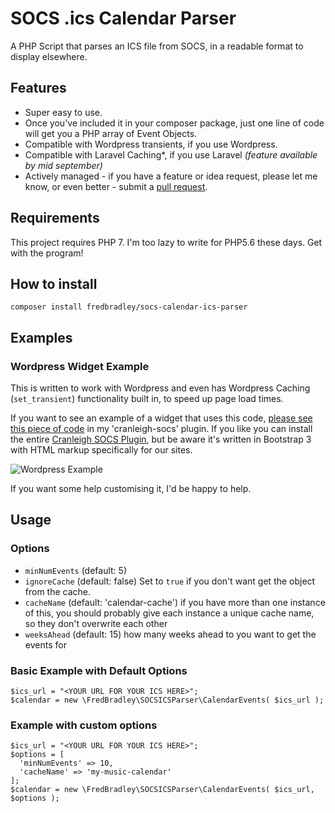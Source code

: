 # SOCS .ics Calendar Parser
A PHP Script that parses an ICS file from SOCS, in a readable format to display elsewhere.

## Features
 * Super easy to use.
 * Once you've included it in your composer package, just one line of code will get you a PHP array of Event Objects.
 * Compatible with Wordpress transients, if you use Wordpress.
 * Compatible with Laravel Caching*, if you use Laravel _(feature available by mid september)_
 * Actively managed - if you have a feature or idea request, please let me know, or even better - submit a [pull request](https://github.com/fredbradley/socs-calendar-ics-parser/pulls).

## Requirements
This project requires PHP 7. I'm too lazy to write for PHP5.6 these days. Get with the program! 

## How to install
```
composer install fredbradley/socs-calendar-ics-parser
```
## Examples
### Wordpress Widget Example
This is written to work with Wordpress and even has Wordpress Caching (`set_transient`) functionality built in, to speed up page load times. 

If you want to see an example of a widget that uses this code, [please see this piece of code](https://github.com/cranleighschool/cranleigh-socs/blob/master/src/Widgets/UpcomingCalendarEventsWidget.php) in my 'cranleigh-socs' plugin. If you like you can install the entire [Cranleigh SOCS Plugin](https://github.com/cranleighschool/cranleigh-socs), but be aware it's written in Bootstrap 3 with HTML markup specifically for our sites. 

![Wordpress Example](https://user-images.githubusercontent.com/1639226/43061908-eca937b6-8e4e-11e8-8bf7-bd2ea0b2b6b5.png)

If you want some help customising it, I'd be happy to help. 


## Usage
### Options
  * `minNumEvents` (default: 5)
  * `ignoreCache` (default: false) Set to `true` if you don't want get the object from the cache. 
  * `cacheName` (default: 'calendar-cache') if you have more than one instance of this, you should probably give each instance a unique cache name, so they don't overwrite each other
  * `weeksAhead` (default: 15) how many weeks ahead to you want to get the events for
  
  ### Basic Example with Default Options
  ```
  $ics_url = "<YOUR URL FOR YOUR ICS HERE>";
  $calendar = new \FredBradley\SOCSICSParser\CalendarEvents( $ics_url );
  ```
  ### Example with custom options
  ```
  $ics_url = "<YOUR URL FOR YOUR ICS HERE>";
  $options = [
    'minNumEvents' => 10,
    'cacheName' => 'my-music-calendar'
  ];
  $calendar = new \FredBradley\SOCSICSParser\CalendarEvents( $ics_url, $options );
  ```
